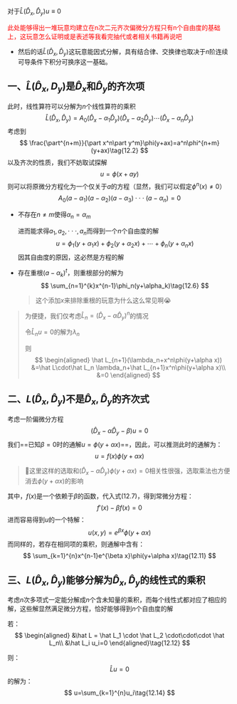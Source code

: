对于$\hat L(\hat D_x,\hat D_y)u\equiv0$

<p style="color:red;">
    此处能够得出一堆玩意均建立在n次二元齐次偏微分方程只有n个自由度的基础上，这玩意怎么证明或是表述等我看完抽代或者相关书籍再说吧
</p>

+ 然后的话$\hat L(\hat D_x,\hat D_y)$这玩意能因式分解，具有结合律、交换律也取决于$n$阶连续可导条件下积分可换序这一基础。

## 一、$\hat L(\hat D_x,D_y)$是$\hat D_x$和$\hat D_y$的齐次项

此时，线性算符可以分解为$n$个线性算符的乘积
$$
\hat{L}(\hat{D}_{x},\hat{D}_{y})=A_{0}(\hat{D}_{x}-\alpha_{1}\hat{D}_{y})(\hat{D}_{x}-\alpha_{2}\hat{D}_{y})\cdots(\hat{D}_{x}-\alpha_{n}\hat{D}_{y})\tag{12.1}
$$
考虑到
$$
\frac{\part^{n+m}}{\part x^n\part y^m}\phi(y+ax)=a^n\phi^{n+m}(y+ax)\tag{12.2}
$$
以及齐次的性质，我们不妨取试探解
$$
u=\phi(x+ay)\tag{12.3}
$$
则可以将原微分方程化为一个仅关于$a$的方程（显然，我们可以假定$\phi^{n}(x)\not=0$）
$$
A_0(a-\alpha_1)(a-\alpha_2)(a-\alpha_3)\cdot\cdot\cdot(a-\alpha_n)=0\tag{12.4}
$$

+ 不存在$n\not=m$使得$\alpha_n=\alpha_m$

  进而能求得$a_1,a_2,\cdot\cdot\cdot,a_n$而得到一个$n$个自由度的解
  $$
  u=\phi_1(y+\alpha_1x)+\phi_2(y+\alpha_2x)+\cdots+\phi_n(y+\alpha_nx)\tag{12.5}
  $$
  因其自由度的原因，这必然是方程的解

+ 存在重根$(a-\alpha_k)^t$，则重根部分的解为
  $$
  \sum_{n=1}^{k}x^{n-1}\phi_n(y+\alpha_k)\tag{12.6}
  $$

  > 这个添加$x$来排除重根的玩意为什么这么常见啊😭

> 为便捷，我们仅考虑$\hat L_n=(\hat D_x-\alpha\hat D_y)^n$的情况
>
> 令$\hat L_nu=0$的解为$\lambda_n$
>
> 则
> $$
> \begin{aligned}
> \hat L_{n+1}(\lambda_n+x^n\phi(y+\alpha x))
> &=\hat L\cdot\hat L_n \lambda_n+\hat L_{n+1}x^n\phi(y+\alpha x)\\
> &=0
> \end{aligned}
> $$
> 

## 二、$L(\hat D_x,\hat D_y)$不是$\hat D_x,\hat D_y$的齐次式

考虑一阶偏微分方程
$$
(\hat D_x- \alpha \hat D_y - \beta)u=0\tag{12.7}
$$
我们==已知$\beta = 0$时的通解$u=\phi(y+\alpha x)$==，因此，可以推测此时的通解为：
$$
u=f(x)\phi(y+\alpha x)\tag{12.8}
$$

> 🤔这里这样的选取和$(\hat D_x-\alpha \hat D_y)\phi(y+\alpha x)=0$相关性很强，选取乘法也方便消去$\phi(y+\alpha x)$的影响

其中，$f(x)$是一个依赖于$\beta$的函数，代入式$(12.7)$，得到常微分方程：
$$
f'(x)-\beta f(x)=0\tag{12.9}
$$
进而容易得到$u$的一个特解：
$$
u(x,y)=e^{\beta x}\phi(y+\alpha x)\tag{12.10}
$$
而同样的，若存在相同项的乘积，则通解中含有：
$$
\sum_{k=1}^{n}x^{n-1}e^{\beta x}\phi(y+\alpha x)\tag{12.11}
$$


## 三、$L(\hat D_x,\hat D_y)$能够分解为$\hat D_x,\hat D_y$的线性式的乘积

考虑$n$次多项式一定能分解成$n$个含未知量的乘积，而每个线性式都对应了相应的解，这些解显然满足微分方程，恰好能够得到$n$个自由度的解

若：
$$
\begin{aligned}
&\hat L = \hat L_1 \cdot \hat L_2 \cdot\cdot\cdot \hat L_n\\
&\hat L_i u_i=0
\end{aligned}\tag{12.12}
$$


则：
$$
\hat L u =0\tag{12.13}
$$
的解为：
$$
u=\sum_{k=1}^{n}u_i\tag{12.14}
$$
